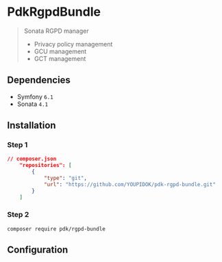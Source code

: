 # PdkRgpdBundle
> Sonata RGPD manager
> * Privacy policy management
> * GCU management
> * GCT management

## Dependencies
* Symfony ``6.1``
* Sonata ``4.1``

## Installation
###  Step 1
```json
// composer.json
    "repositories": [
        {
            "type": "git",
            "url": "https://github.com/YOUPIDOK/pdk-rgpd-bundle.git"
        }
    ]
```
### Step 2
``composer require pdk/rgpd-bundle``

## Configuration
        